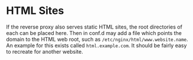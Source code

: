 # HTML Sites
If the reverse proxy also serves static HTML sites,
	the root directories of each can be placed here.
Then in conf.d may add a file which points the domain to the HTML web root,
	such as `/etc/nginx/html/www.website.name`.
An example for this exists called `html.example.com`.
It should be fairly easy to recreate for another website.
